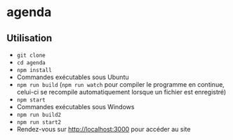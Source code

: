 # agenda

## Utilisation

- `git clone`
- `cd agenda`
- `npm install`
- Commandes exécutables sous Ubuntu
- `npm run build` (`npm run watch` pour compiler le programme en continue, celui-ci se recompile automatiquement lorsque un fichier est enregistré)
- `npm start`
- Commandes exécutables sous Windows
- `npm run build2`
- `npm run start2`
- Rendez-vous sur <http://localhost:3000> pour accéder au site
